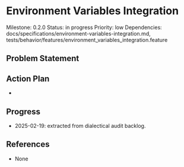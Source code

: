 # Environment Variables Integration
Milestone: 0.2.0
Status: in progress
Priority: low
Dependencies: docs/specifications/environment-variables-integration.md, tests/behavior/features/environment_variables_integration.feature

## Problem Statement
<description>


## Action Plan
- <tasks>

## Progress
- 2025-02-19: extracted from dialectical audit backlog.

## References
- None
